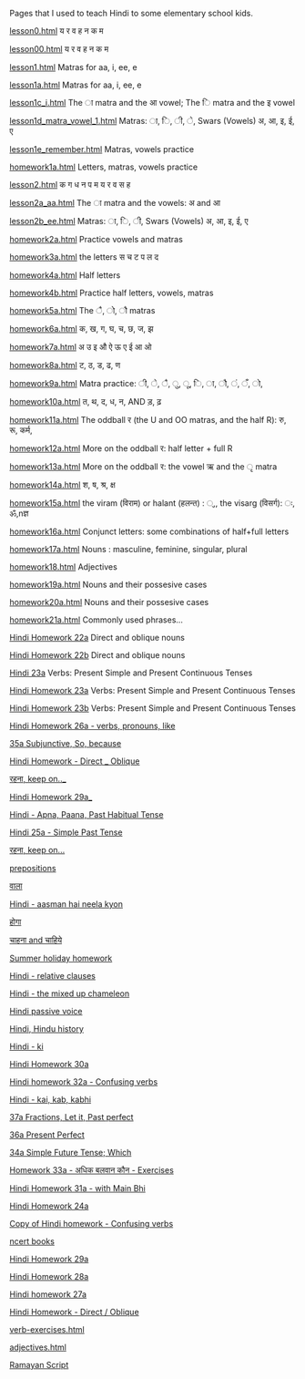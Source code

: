 Pages that I used to teach Hindi to some elementary school kids.

[lesson0.html](lesson0.html) य  र  व  ह  न  क  म 

[lesson00.html](lesson00.html) य  र  व  ह  न  क  म 

[lesson1.html](lesson1.html) Matras for aa, i, ee, e

[lesson1a.html](lesson1a.html) Matras for aa, i, ee, e

[lesson1c_i.html](lesson1c_i.html) The ा matra and the आ vowel; The ि matra and the इ vowel

[lesson1d_matra_vowel_1.html](lesson1d_matra_vowel_1.html) Matras: ा, ि, ी, े, Swars (Vowels) अ, आ, इ, ई, ए

[lesson1e_remember.html](lesson1e_remember.html) Matras, vowels practice

[homework1a.html](homework1a.html) Letters, matras, vowels practice

[lesson2.html](lesson2.html) क	ग	ध	न	प	म	य	र	व	स	ह

[lesson2a_aa.html](lesson2a_aa.html) The ा matra and the vowels: अ and आ

[lesson2b_ee.html](lesson2b_ee.html) Matras: ा, ि, ी, Swars (Vowels) अ, आ, इ, ई, ए

[homework2a.html](homework2a.html) Practice vowels and matras

[homework3a.html](homework3a.html) the letters स च ट प ल द

[homework4a.html](homework4a.html) Half letters

[homework4b.html](homework4b.html) Practice half letters, vowels, matras

[homework5a.html](homework5a.html) The ै, ो, ौ matras

[homework6a.html](homework6a.html) क, ख, ग, घ, च, छ, ज, झ

[homework7a.html](homework7a.html) अ उ इ औ ऐ ऊ ए ई आ ओ

[homework8a.html](homework8a.html) ट, ठ, ड, ढ, ण

[homework9a.html](homework9a.html) Matra practice: ी, े, ै, ु, ू, ि, ा, ौ, ं, ँ, ो,

[homework10a.html](homework10a.html) त, थ, द, ध, न, AND ड़, ढ़ 

[homework11a.html](homework11a.html) The oddball र (the U and OO matras, and the half R): रु, रू, कर्म,

[homework12a.html](homework12a.html) More on the oddball र: half letter + full R

[homework13a.html](homework13a.html) More on the oddball र: the vowel ऋ and the ृ matra

[homework14a.html](homework14a.html) श, ष, श्र, क्ष

[homework15a.html](homework15a.html) the viram (विराम) or halant (हलन्त) : ्,, the visarg (विसर्ग): ः, ॐ,nज्ञ

[homework16a.html](homework16a.html) Conjunct letters: some combinations of half+full letters

[homework17a.html](homework17a.html) Nouns : masculine, feminine, singular, plural

[homework18.html](homework18.html) Adjectives

[homework19a.html](homework19a.html) Nouns and their possesive cases

[homework20a.html](homework20a.html) Nouns and their possesive cases

[homework21a.html](homework21a.html) Commonly used phrases...

[Hindi Homework 22a](https://docs.google.com/document/d/14ToTXjCdtMMqLpUZmcdj661ZXZIvg5djRdKfj-pQF2g) Direct and oblique nouns

[Hindi Homework 22b](https://docs.google.com/document/d/18zh9sKz4z9G3wnKKHdESCmeR2E3T7tVJq2vlmtxplss) Direct and oblique nouns

[Hindi 23a](https://docs.google.com/document/d/1EOffS4RCcyAPJ7Fy17brv6rLH83CjV3Er-buxkWWj_c) Verbs: Present Simple and Present Continuous Tenses

[Hindi Homework 23a](https://docs.google.com/document/d/1HoNeGdtS30djmdFi_VRlEv6dsM81JU37ukFalhHmJfM) Verbs: Present Simple and Present Continuous Tenses

[ Hindi Homework 23b](https://docs.google.com/document/d/1Gx9FXAtEwBk-a3jsC-eKib9atvFhtq4Xnrx-y9uip7E)  Verbs: Present Simple and Present Continuous Tenses



[Hindi Homework 26a - verbs, pronouns, like](https://docs.google.com/document/d/1nV07GyiyLNwuoNFfUSj2QFTQNJhpvhl5pWM_hI-7uLg)



[35a Subjunctive, So, because](https://docs.google.com/document/d/196NO9lbiLuXnQ5i4RUa9cCHnN2lVWVpjsb64Tz8EOMY)

[Hindi Homework - Direct _ Oblique](https://docs.google.com/document/d/1w1zGY6TUbp2xK0PwISt47JW-cc9rs1th3ZRtihfOK-4)

[रहना, keep on.._](https://docs.google.com/document/d/1IARpiUpc3hEe4sP1Bf6mMOXfXfZxzBRLnyT78Z_s4JM)

[Hindi Homework 29a_](https://docs.google.com/document/d/1PrvWwpsnA13_StsqKEhVQHT0nMqEDgeRFocGfB1KeII)

[Hindi - Apna, Paana, Past Habitual Tense](https://docs.google.com/document/d/1-iuPvhtjwFZNB8thDkjN7qL-4lZIL2tjgXiJbQ6Wb3I)

[Hindi 25a - Simple Past Tense](https://docs.google.com/document/d/1ieh3q4caW_92cy9PD-eXh5uh1mjGc72zPVsJWVn8DcY)

[रहना, keep on...](https://docs.google.com/document/d/1myxcwjq9U-bXXi_QfiWjVB0Ley2VVvYa1HvSref_GgQ)

[prepositions](https://docs.google.com/document/d/1RXvkAAYo5eE7Xu-tpu_XZteGlXboEKhlKnmaGInHaq0)

[वाला](https://docs.google.com/document/d/1NG33Z5PRNc79fqUYU7-U9L9QIsm-cSMJZDDNsUEMsjk)

[Hindi - aasman hai neela kyon](https://docs.google.com/document/d/1JcLbMLTluPd9Wu74p2LVQKSLbZX9AMgOmOZdDcJRSag)

[होगा](https://docs.google.com/document/d/1tOKHNnvkrfSwm4uegI0jMehwKI4Cvg7YtqQY2eR3D7I)

[चाहना and चाहिये](https://docs.google.com/document/d/1qamg7VtWPV1wg6qipuFDoAkI9K1JftllwqNEmNDdu6c)

[Summer holiday homework](https://docs.google.com/document/d/1w9KPykStSYhf1Og-bN4QsVpKMh2c6LNttXFuMaHQUE0)

[Hindi - relative clauses](https://docs.google.com/document/d/1cE_f4JrPFnpIUA_O9BA22t-sbYS-koQfUvkGItBmeok)

[Hindi - the mixed up chameleon](https://docs.google.com/document/d/1FdGlMMfR9e1GwltqnkgcfiIsOeWD-x0zLBzeHuA47E8)

[Hindi passive voice](https://docs.google.com/document/d/1NW7VvFQohYEFlmbrYWg7fbHwDaFgHFp8hQDoRSYmExI)

[Hindi, Hindu history](https://docs.google.com/document/d/16WeDA34HmCBB5TBWqgd4uPpqRZ0UQ8BYozvjrU3pscU)

[Hindi - ki](https://docs.google.com/document/d/1-rSe_cHm2peDxxu2tsvRxAPHHc4KfUDKxlXDdeWh77o)

[Hindi Homework 30a](https://docs.google.com/document/d/1OdPPQKi-6rMMygqK2e0J48Esn1Myp0rli8wFUTpJbVs)

[Hindi homework 32a - Confusing verbs](https://docs.google.com/document/d/1SRlnJZWkmpcIaQYw6xsYdnfV2fRgljRxgpgjEc9EGw8)


[Hindi - kai, kab, kabhi](https://docs.google.com/document/d/13OyqICz0XmoiC7o9BYPGnSaOy4Gkrd4RjWTJ6oO7GtU)

[37a Fractions, Let it, Past perfect](https://docs.google.com/document/d/1Q9mFOtVMt0HT6CTvygPpsCDLpmz7TI9lOkGIXLRKglM)

[36a Present Perfect](https://docs.google.com/document/d/1RCQ6pIJf53-gu75Jh0t9lAqHSFO8-8qV6D6Vjpw8RRI)

[34a Simple Future Tense; Which](https://docs.google.com/document/d/1snNpyA97mZ1qqixRiTYegjruc15dfH6ZD8dd9FF2L4E)

[Homework 33a - अधिक बलवान कौन - Exercises](https://docs.google.com/document/d/1OOXGT-h4SfAPB6t91zmxiKbkpdFGQd69Jae4ZKXRnJo)

[Hindi Homework 31a - with Main Bhi](https://docs.google.com/document/d/1v8m7uylRKM1tkgEpXup9vqBRmnEfozUMtHUXVc7CTak)

[Hindi Homework 24a](https://docs.google.com/document/d/13SyHFRxlrVT5YDxR_j_Dz_XtphrOPqd8deqCbYV9dRE)

[Copy of Hindi homework - Confusing verbs](https://docs.google.com/document/d/1DrRC2112KgXt6kaZH4B6HfN3Pv0wd8iC7gyXBFoc89k)

[ncert books](https://docs.google.com/document/d/1BValiJZbrPHFmEwMDPh-MMVIE4zbyt3akEywQkVZQU8)

[Hindi Homework 29a ](https://docs.google.com/document/d/1vL9_uxh4Qi9dQHwgQk8Xiw-jQJQZLqB1ak9wvROQNS4)

[Hindi Homework 28a](https://docs.google.com/document/d/1KDa8SY5pDBk5LHXmbaMfdXcHQl4zqLhuPVLhew9FCLY)

[Hindi homework 27a](https://docs.google.com/document/d/1_xecskJVnpze1A96vOKthwVcYFSZkZR2VqD7-YQbQe8)

[Hindi Homework - Direct / Oblique](https://docs.google.com/document/d/1cugZc3MyrGorZu5DX9h8VqFDo7m3y_iDsAiDf-EUR54)

[verb-exercises.html](verb-exercises.html) 

[adjectives.html](adjectives.html)

[Ramayan Script](https://docs.google.com/document/d/1facizTTW7GCvaCqLImyMyVT3a0kN2aKl-gsj_zegKpw)
